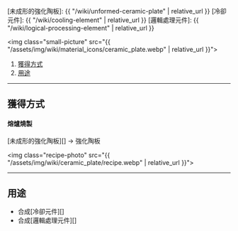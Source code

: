 [未成形的強化陶板]: {{ "/wiki/unformed-ceramic-plate" | relative_url }}
[冷卻元件]: {{ "/wiki/cooling-element" | relative_url }}
[邏輯處理元件]: {{ "/wiki/logical-processing-element" | relative_url }}

<img class="small-picture" src="{{ "/assets/img/wiki/material_icons/ceramic_plate.webp" | relative_url }}">

<div class="article-content">
<ol>
    <li><a href="#獲得方式">獲得方式</a></li>
    <li><a href="#用途">用途</a></li>
</ol>
</div>

---

## 獲得方式

#### 熔爐燒製

[未成形的強化陶板][] -> 強化陶板

<img class="recipe-photo" src="{{ "/assets/img/wiki/ceramic_plate/recipe.webp" | relative_url }}">

---

## 用途

- 合成[冷卻元件][]
- 合成[邏輯處理元件][]
